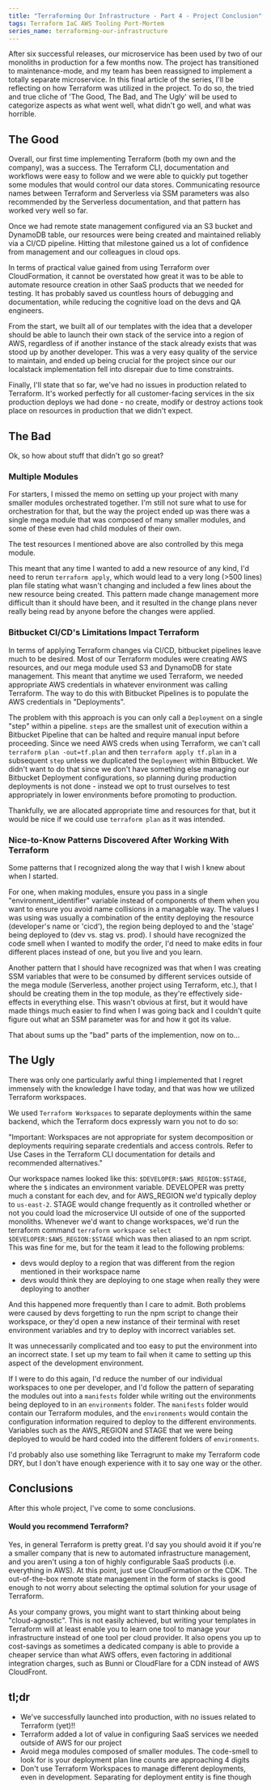 ```yaml
---
title: "Terraforming Our Infrastructure - Part 4 - Project Conclusion"
tags: Terraform IaC AWS Tooling Port-Mortem
series_name: terraforming-our-infrastructure
---
```


After six successful releases, our microservice has been used by two of our monoliths in production for a few months now.
The project has transitioned to maintenance-mode, and my team has been reassigned to implement a totally separate microservice. 
In this final article of the series, I'll be reflecting on how Terraform was utilized in the project. 
To do so, the tried and true cliche of 'The Good, The Bad, and The Ugly' will be used to categorize aspects as what went well, what didn't go well, and what was horrible.  

## The Good

Overall, our first time implementing Terraform (both my own and the company), was a success.
The Terraform CLI, documentation and workflows were easy to follow and we were able to quickly put together some modules that would control our data stores. Communicating resource names between Terraform and Serverless via SSM parameters was also recommended by the Serverless documentation, and that pattern has worked very well so far. 

Once we had remote state management configured via an S3 bucket and DynamoDB table, our resources were being created and maintained reliably via a CI/CD pipeline. 
Hitting that milestone gained us a lot of confidence from management and our colleagues in cloud ops. 

In terms of practical value gained from using Terraform over CloudFormation, it cannot be overstated how great it was to be able to automate resource creation in other SaaS products that we needed for testing. 
It has probably saved us countless hours of debugging and documentation, while reducing the cognitive load on the devs and QA engineers. 

From the start, we built all of our templates with the idea that a developer should be able to launch their own stack of the service into a region of AWS, regardless of if another instance of the stack already exists that was stood up by another developer. 
This was a very easy quality of the service to maintain, and ended up being crucial for the project since our our localstack implementation fell into disrepair due to time constraints.

Finally, I'll state that so far, we've had no issues in production related to Terraform. 
It's worked perfectly for all customer-facing services in the six production deploys we had done - no create, modify or destroy actions took place on resources in production that we didn't expect. 

## The Bad

Ok, so how about stuff that didn't go so great?

### Multiple Modules 

For starters, I missed the memo on setting up your project with many smaller modules orchestrated together. 
I'm still not sure what to use for orchestration for that, but the way the project ended up was there was a single mega module that was composed of many smaller modules, and some of these even had child modules of their own. 

The test resources I mentioned above are also controlled by this mega module. 

This meant that any time I wanted to add a new resource of any kind, I'd need to rerun `terraform apply`, which would lead to a very long (>500 lines) plan file stating what wasn't changing and included a few lines about the new resource being created. 
This pattern made change management more difficult than it should have been, and it resulted in the change plans never really being read by anyone before the changes were applied. 

### Bitbucket CI/CD's Limitations Impact Terraform

In terms of applying Terraform changes via CI/CD, bitbucket pipelines leave much to be desired. 
Most of our Terraform modules were creating AWS resources, and our mega module used S3 and DynamoDB for state management. 
This meant that anytime we used Terraform, we needed appropriate AWS credentials in whatever environment was calling Terraform. 
The way to do this with Bitbucket Pipelines is to populate the AWS credentials in "Deployments". 

The problem with this approach is you can only call a `Deployment` on a single "step" within a pipeline. 
`steps` are the smallest unit of execution within a Bitbucket Pipeline that can be halted and require manual input before proceeding. 
Since we need AWS creds when using Terraform, we can't call `terraform plan -out=tf.plan` and then `terraform apply tf.plan` in a subsequent `step` unless we duplicated the `Deployment` within Bitbucket. 
We didn't want to do that since we don't have something else managing our Bitbucket Deployment configurations, so planning during production deployments is not done - instead we opt to trust ourselves to test appropriately in lower environments before promoting to production. 

Thankfully, we are allocated appropriate time and resources for that, but it would be nice if we could use `terraform plan` as it was intended.

### Nice-to-Know Patterns Discovered After Working With Terraform

Some patterns that I recognized along the way that I wish I knew about when I started. 

For one, when making modules, ensure you pass in a single "environment_identifier" variable instead of components of them when you want to ensure you avoid name collisions in a managable way. 
The values I was using was usually a combination of the entity deploying the resource (developer's name or 'cicd'), the region being deployed to and the 'stage' being deployed to (dev vs. stag vs. prod). 
I should have recognized the code smell when I wanted to modify the order, I'd need to make edits in four different places instead of one, but you live and you learn.

Another pattern that I should have recognized was that when I was creating SSM variables that were to be consumed by different services outside of the mega module (Serverless, another project using Terraform, etc.), that I should be creating them in the top module, as they're effectively side-effects in everything else. 
This wasn't obvious at first, but it would have made things much easier to find when I was going back and I couldn't quite figure out what an SSM parameter was for and how it got its value. 

That about sums up the "bad" parts of the implemention, now on to...

## The Ugly

There was only one particularly awful thing I implemented that I regret immensely with the knowledge I have today, and that was how we utilized Terraform workspaces. 

We used `Terraform Workspaces` to separate deployments within the same backend, which the Terraform docs expressly warn you not to do so: 

"Important: Workspaces are not appropriate for system decomposition or deployments requiring separate credentials and access controls. Refer to Use Cases in the Terraform CLI documentation for details and recommended alternatives."

Our workspace names looked like this: `$DEVELOPER:$AWS_REGION:$STAGE`, where the `$` indicates an environment variable.
DEVELOPER was pretty much a constant for each dev, and for AWS_REGION we'd typically deploy to `us-east-2`.
STAGE would change frequently as it controlled whether or not you could load the microservice UI outside of one of the supported monoliths. 
Whenever we'd want to change workspaces, we'd run the terraform command `terraform workspace select $DEVELOPER:$AWS_REGION:$STAGE` which was then aliased to an npm script. 
This was fine for me, but for the team it lead to the following problems:

* devs would deploy to a region that was different from the region mentioned in their workspace name 
* devs would think they are deploying to one stage when really they were deploying to another

And this happened more frequently than I care to admit. 
Both problems were caused by devs forgetting to run the npm script to change their workspace, or they'd open a new instance of their terminal with reset environment variables and try to deploy with incorrect variables set.

It was unnecessarily complicated and too easy to put the environment into an incorrect state. 
I set up my team to fail when it came to setting up this aspect of the development environment.

If I were to do this again, I'd reduce the number of our individual workspaces to one per developer, and I'd follow the pattern of separating the modules out into a `manifests` folder while writing out the environments being deployed to in an `environments` folder. 
The `manifests` folder would contain our Terraform modules, and the `environments` would contain the configuration information required to deploy to the different environments. 
Variables such as the AWS_REGION and STAGE that we were being deployed to would be hard coded into the different folders of `environments`.  

I'd probably also use something like Terragrunt to make my Terraform code DRY, but I don't have enough experience with it to say one way or the other.  

## Conclusions

After this whole project, I've come to some conclusions.

#### Would you recommend Terraform?

Yes, in general Terraform is pretty great. I'd say you should avoid it if you're a smaller company that is new to automated infrastructure management, and you aren't using a ton of highly configurable SaaS products (i.e. everything in AWS). 
At this point, just use CloudFormation or the CDK. 
The out-of-the-box remote state management in the form of stacks is good enough to not worry about selecting the optimal solution for your usage of Terraform.

As your company grows, you might want to start thinking about being "cloud-agnostic". 
This is not easily achieved, but writing your templates in Terraform will at least enable you to learn one tool to manage your infrastructure instead of one tool per cloud provider. 
It also opens you up to cost-savings as sometimes a dedicated company is able to provide a cheaper service than what AWS offers, even factoring in additional integration charges, such as Bunni or CloudFlare for a CDN instead of AWS CloudFront.


## tl;dr

* We've successfully launched into production, with no issues related to Terraform (yet)!!
* Terraform added a lot of value in configuring SaaS services we needed outside of AWS for our project
* Avoid mega modules composed of smaller modules. The code-smell to look for is your deployment plan line counts are approaching 4 digits
* Don't use Terraform Workspaces to manage different deployments, even in development. Separating for deployment entity is fine though

